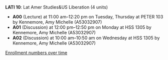 **LATI 10**: Lat Amer Studies&US Liberation (4 units)

- **A00** (Lecture) at 11:00 am–12:20 pm on Tuesday, Thursday at PETER 103 by Kennemore, Amy Michelle (A53032907)
- **A01** (Discussion) at 12:00 pm–12:50 pm on Monday at HSS 1305 by Kennemore, Amy Michelle (A53032907)
- **A02** (Discussion) at 10:00 am–10:50 am on Wednesday at HSS 1305 by Kennemore, Amy Michelle (A53032907)

[Enrollment numbers over time](./LATI10.tsv)
